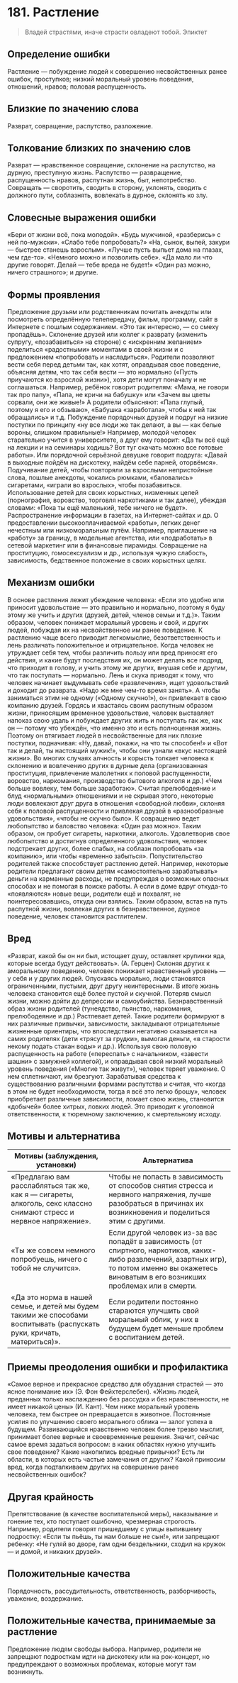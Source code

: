 # 181. Растление
> Владей страстями, иначе страсти овладеют тобой.
Эпиктет

## Определение ошибки
Растление — побуждение людей к совершению несвойственных ранее ошибок, проступков; низкий моральный уровень поведения, отношений, нравов; половая распущенность.

## Близкие по значению слова
Разврат, совращение, распутство, разложение.

## Толкование близких по значению слов
Разврат — нравственное совращение, склонение на распутство, на дурную, преступную жизнь.
Распутство — развращение, распущенность нравов, распутная жизнь, быт, непотребство.
Совращать — своротить, сводить в сторону, уклонять, сводить с должного пути, соблазнять, вовлекать в дурное, склонять ко злу.

## Словесные выражения ошибки
«Бери от жизни всё, пока молодой».
«Будь мужчиной, «разберись» с ней по-мужски».
«Слабо тебе попробовать?»
«На, сынок, выпей, закури — быстрее станешь взрослым».
«Лучше пусть выпьет дома на глазах, чем где-то».
«Немного можно и позволить себе».
«Да мало ли что другие говорят. Делай — тебе вреда не будет!»
«Один раз можно, ничего страшного»; и другие.

## Формы проявления
Предложение друзьям или родственникам почитать анекдоты или посмотреть определённую телепередачу, фильм, программу, сайт в Интернете с пошлым содержанием. «Это так интересно, — со смеху пропадёшь».
Склонение друзей или коллег к разврату (изменить супругу, «позабавиться» на стороне) с «искренним желанием» поделиться «радостными» моментами в своей жизни и с предложением «попробовать и насладиться».
Родители позволяют вести себя перед детьми так, как хотят, оправдывая свое поведение, объясняя детям, что так себя вести — это нормально («Пусть приучаются ко взрослой жизни»), хотя дети могут поначалу и не соглашаться. Например, ребёнок говорит родителям: «Мама, не говори так про папу», «Папа, не кричи на бабушку» или «Зачем вы цветы сорвали, они же живые!» А родители объясняют: «Папа глупый, поэтому я его и обзываю», «Бабушка «заработала», чтобы к ней так обращались» и т.д.
Побуждение порядочных друзей и подруг на низкие поступки по принципу «ну все люди же так делают, а вы — как белые вороны, слишком правильные!» Например, молодой человек старательно учится в университете, а друг ему говорит: «Да ты всё ещё на лекции и на семинары ходишь? Вот туг скачать можно все готовые работы». Или порядочной серьёзной девушке говорит подруга: «Давай в выходные пойдём на дискотеку, найдём себе парней, оторвёмся».
Подучивание детей, чтобы повторяли за взрослыми непристойные слова, пошлые анекдоты, чокались рюмками, «баловались» сигаретами, «играли во взрослых», чтобы позабавиться.
Использование детей для своих корыстных, низменных целей (порнография, воровство, торговля наркотиками и так далее), убеждая словами: «Пока ты ещё маленький, тебе ничего не будет».
Распространение информации в газетах, на Интернет-сайтах и др. О предоставлении высокооплачиваемой «работы», легких денег нечестным или низкоморальным путём. Например, приглашение на «работу» за границу, в модельные агентства, или «подработать» в сетевой маркетинг или в финансовые пирамиды.
Совращение на проституцию, гомосексуализм и др., используя чужую слабость, зависимость, бедственное положение в своих корыстных целях.

## Механизм ошибки
В основе растления лежит убеждение человека: «Если это удобно или приносит удовольствие — это правильно и нормально, поэтому я буду этому же учить и других (друзей, детей, членов семьи и т.д.)». Таким образом, человек понижает моральный уровень и свой, и других людей, побуждая их на несвойственное им ранее поведение.
К растлению чаще всего приводит легкомыслие, безответственность и лень различать положительное и отрицательное. Когда человек не утруждает себя тем, чтобы различить пользу или вред приносят его действия, и какие будут последствия их, он может делать все подряд, что приходит в голову, и учить этому же других, внушая себе и другим, что так поступать — нормально.
Лень и скука приводят к тому, что человек начинает выдумывать себе «развлечения», ищет удовольствий и доходит до разврата. «Надо же мне чем-то время занять». А чтобы заниматься этим не одному («Одному скучно!»), он привлекает в свою компанию друзей.
Гордясь и хвастаясь своим распутным образом жизни, приносящим временное удовольствие, человек выставляет напоказ свою удаль и побуждает других жить и поступать гак же, как он — потому что убеждён, что именно это и есть полноценная жизнь. Поэтому он втягивает людей в несвойственные для них плохие поступки, подначивая: «Ну, давай, покажи, на что ты способен!» и «Вот так и делай, ты настоящий мужик!», чтобы они узнали «вкус настоящей жизни».
Во многих случаях алчность и корысть толкает человека к склонению и вовлечению других в дурные дела (организованная проституция, привлечение малолетних к половой распущенности, воровство, наркомания, производство бытового алкоголя и др.) «Чем больше вовлеку, тем больше заработаю».
Считая прелюбодеяние и блуд «нормальными» отношениями и не скрывая этого, некоторые люди вовлекают друг друга в отношения «свободной любви», склоняя себя к половой распущенности и привлекая друзей в «разнообразные удовольствия», «чтобы не скучно было».
К совращению ведет любопытство и баловство человека: «Один раз можно». Таким образом, он пробует сигареты, наркотики, алкоголь. Удовлетворив свое любопытство и достигнув определенного удовольствия, человек подстрекает других, более слабых, на соблазн попробовать «за компанию», или чтобы «временно забыться».
Попустительство родителей также способствует растлению детей. Например, некоторые родители предлагают своим детям «самостоятельно зарабатывать» деньги на карманные расходы, не предупреждая о возможных опасных способах и не помогая в поиске работы. А если в доме вдруг откуда-то «появляются» новые вещи, родители ещё и похвалят, не поинтересовавшись, откуда они взялись.
Таким образом, встав на путь распутной жизни, вовлекая других в безнравственное, дурное поведение, человек становится растлителем.

## Вред
«Разврат, какой бы он ни был, истощает душу, оставляет крупинки яда, которые всегда будут действовать». (А. Герцен)
Склоняя других к аморальному поведению, человек понижает нравственный уровень — у себя и у других людей. Опускаясь морально, люди становятся ограниченными, пустыми, друг другу неинтересными. В итоге жизнь человека становится ещё более пустой и скучной. Потеряв смысл жизни, можно дойти до депрессии и самоубийства.
Безнравственный образ жизни родителей (тунеядство, пьянство, наркомания, прелюбодеяние и др.) Растлевает детей. Такие родители формируют в них различные привычки, зависимости, закладывают отрицательные жизненные ориентиры, что впоследствии негативно сказывается на самих родителях (дети «трясут за грудки», вымогая деньги, «в старости некому подать стакан воды» и др.).
Используя свою половую распущенность на работе («переспать» с начальником, «завести шашни» с замужней коллегой), и оправдывая свой низкий моральный уровень поведения («Многие так живут»), человек теряет уважение. О нем сплетничают, им брезгуют.
Зарабатывая средства к существованию различными формами распутства и считая, что «когда в этом не будет необходимости, тогда я всё это легко брошу», человек приобретает различные зависимости, ломает свою жизнь, становится «добычей» более хитрых, ловких людей. Это приводит к уголовной ответственности, к тюремному заключению, к смертельному исходу.

## Мотивы и альтернатива
Мотивы (заблуждения, установки) | Альтернатива
---|---
«Предлагаю вам расслабляться так же, как я — сигареты, алкоголь, секс классно снимают стресс и нервное напряжение».	| Чтобы не попасть в зависимость от способов снятия стресса и нервного напряжения, лучше разобраться в причинах их возникновения и поделиться этим с другими.
«Ты же совсем немного попробуешь, ничего с тобой не случится».	| Если другой человек из-за вас попадёт в зависимость (от спиртного, наркотиков, каких- либо развлечений, азартных игр), то потом именно вы окажетесь виноватым в его возникших проблемах или в смерти.
«Да это норма в нашей семье, и детей мы будем такими же способами воспитывать (распускать руки, кричать, материться)».	| Если родители постоянно стараются улучшить свой моральный облик, у них в будущем будет меньше проблем с воспитанием детей.

## Приемы преодоления ошибки и профилактика
«Самое верное и прекрасное средство для обуздания страстей — это ясное понимание их» (Э. Фон Фейхтерслебен).
«Жизнь людей, преданных только наслаждению без рассудка и без нравственности, не имеет никакой цены» (И. Кант).
Чем ниже моральный уровень человека, тем быстрее он превращается в животное.
Постоянные усилия по улучшению своего морального облика — залог успеха в будущем. Развивающийся нравственно человек более трезво мыслит, принимает более верные и своевременные решения. Значит, сейчас самое время задаться вопросом: в каких областях нужно улучшить свое поведение? Какие накопились вредные привычки? Есть ли области, в которых есть частые замечания от других? Какой приносим вред, когда подталкиваем других на совершение ранее несвойственных ошибок?

## Другая крайность 
Препятствование (в качестве воспитательной меры), наказывание и гонение тех, кто поступает ошибочно, чрезмерная строгость. Например, родители говорят пришедшему с улицы выпившему подростку: «Если ты пьёшь, ты нам больше не сын!», или запрещают ребенку: «Не гуляй во дворе, гам одни бездельники, сходил на кружок — и домой, и никаких друзей».

## Положительные качества 
Порядочность, рассудительность, ответственность, разборчивость, уважение, воздержание.

## Положительные качества, принимаемые за растление 
Предложение людям свободы выбора. Например, родители не запрещают подросткам идти на дискотеку или на рок-концерт, но предупреждают о возможных проблемах, которые могут там возникнуть. 
